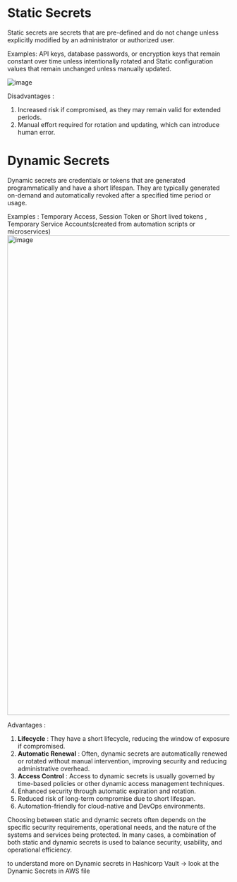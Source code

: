 # Static Secrets
Static secrets are secrets that are pre-defined and do not change unless explicitly modified by an administrator or authorized user.

Examples: API keys, database passwords, or encryption keys that remain constant over time unless intentionally rotated and Static configuration values that remain unchanged unless manually updated. 

![image](https://github.com/Sakshi-10/OpenSourceVault/assets/64091618/94378892-569a-4b72-b35c-c4c8617dd8fb)

Disadvantages :
1) Increased risk if compromised, as they may remain valid for extended periods.
2) Manual effort required for rotation and updating, which can introduce human error.

# Dynamic Secrets
Dynamic secrets are credentials or tokens that are generated programmatically and have a short lifespan. They are typically generated on-demand and automatically revoked after a specified time period or usage.

Examples : Temporary Access, Session Token or Short lived tokens , Temporary Service Accounts(created from automation scripts or microservices)
<img width="1088" alt="image" src="https://github.com/Sakshi-10/OpenSourceVault/assets/64091618/38ccf98e-140c-444d-800d-e0f4d86514d7">

Advantages :
1) **Lifecycle** : They have a short lifecycle, reducing the window of exposure if compromised.
2) **Automatic Renewal** : Often, dynamic secrets are automatically renewed or rotated without manual intervention, improving security and reducing administrative overhead.
3) **Access Control** : Access to dynamic secrets is usually governed by time-based policies or other dynamic access management techniques.
4) Enhanced security through automatic expiration and rotation.
5) Reduced risk of long-term compromise due to short lifespan.
6) Automation-friendly for cloud-native and DevOps environments.

Choosing between static and dynamic secrets often depends on the specific security requirements, operational needs, and the nature of the systems and services being protected. In many cases, a combination of both static and dynamic secrets is used to balance security, usability, and operational efficiency.

to understand more on Dynamic secrets in Hashicorp Vault -> look at the Dynamic Secrets in AWS file
